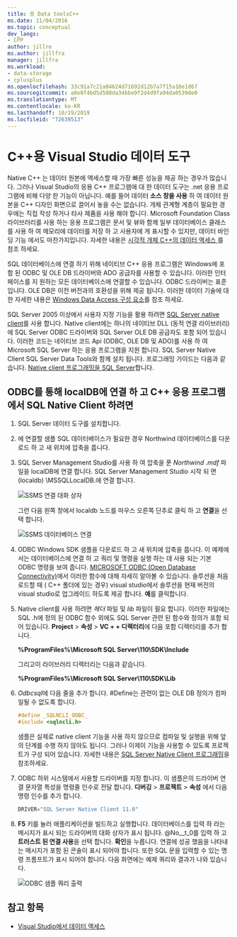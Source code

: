 ```yaml
---
title: 용 Data toolsC++
ms.date: 11/04/2016
ms.topic: conceptual
dev_langs:
- CPP
author: jillre
ms.author: jillfra
manager: jillfra
ms.workload:
- data-storage
- cplusplus
ms.openlocfilehash: 33c91a7c21a04624d71692d12b7a7f15a16e1d67
ms.sourcegitcommit: a8e8f4bd5d508da34bbe9f2d4d9fa94da0539de0
ms.translationtype: MT
ms.contentlocale: ko-KR
ms.lasthandoff: 10/19/2019
ms.locfileid: "72639513"
---
```

# <a name="visual-studio-data-tools-for-c"></a>C++용 Visual Studio 데이터 도구

Native C++ 는 데이터 원본에 액세스할 때 가장 빠른 성능을 제공 하는 경우가 많습니다. 그러나 Visual Studio의 응용 C++ 프로그램에 대 한 데이터 도구는 .net 응용 프로그램에 비해 다양 한 기능이 아닙니다. 예를 들어 데이터 **소스 창을 사용** 하 여 데이터 원본을 C++ 디자인 화면으로 끌어서 놓을 수는 없습니다. 개체 관계형 계층이 필요한 경우에는 직접 작성 하거나 타사 제품을 사용 해야 합니다. Microsoft Foundation Class 라이브러리를 사용 하는 응용 프로그램은 문서 및 뷰와 함께 일부 데이터베이스 클래스를 사용 하 여 메모리에 데이터를 저장 하 고 사용자에 게 표시할 수 있지만, 데이터 바인딩 기능 에서도 마찬가지입니다. 자세한 내용은 [시각적 개체 C++의 데이터 액세스 ](/cpp/data/data-access-in-cpp)를 참조 하세요.

SQL 데이터베이스에 연결 하기 위해 네이티브 C++ 응용 프로그램은 Windows에 포함 된 ODBC 및 OLE DB 드라이버와 ADO 공급자를 사용할 수 있습니다. 이러한 인터페이스를 지 원하는 모든 데이터베이스에 연결할 수 있습니다. ODBC 드라이버는 표준입니다. OLE DB은 이전 버전과의 호환성을 위해 제공 됩니다. 이러한 데이터 기술에 대 한 자세한 내용은 [Windows Data Access 구성 요소](/previous-versions/windows/desktop/ms692897(v=vs.85))를 참조 하세요.

SQL Server 2005 이상에서 사용자 지정 기능을 활용 하려면 [SQL Server native client](/sql/relational-databases/native-client/sql-server-native-client)를 사용 합니다. Native client에는 하나의 네이티브 DLL (동적 연결 라이브러리)에 SQL Server ODBC 드라이버와 SQL Server OLE DB 공급자도 포함 되어 있습니다. 이러한 코드는 네이티브 코드 Api (ODBC, OLE DB 및 ADO)를 사용 하 여 Microsoft SQL Server 하는 응용 프로그램을 지원 합니다. SQL Server Native Client SQL Server Data Tools와 함께 설치 됩니다. 프로그래밍 가이드는 다음과 같습니다. [Native client 프로그래밍을 SQL Server](/sql/relational-databases/native-client/sql-server-native-client-programming)합니다.

## <a name="to-connect-to-localdb-through-odbc-and-sql-native-client-from-a-c-application"></a>ODBC를 통해 localDB에 연결 하 고 C++ 응용 프로그램에서 SQL Native Client 하려면

1. SQL Server 데이터 도구를 설치합니다.

2. 에 연결할 샘플 SQL 데이터베이스가 필요한 경우 Northwind 데이터베이스를 다운로드 하 고 새 위치에 압축을 풉니다.

3. SQL Server Management Studio를 사용 하 여 압축을 푼 *Northwind .mdf* 파일을 localDB에 연결 합니다. SQL Server Management Studio 시작 되 면 (localdb) \MSSQLLocalDB.에 연결 합니다.

   ![SSMS 연결 대화 상자](../data-tools/media/raddata-ssms-connect-dialog.png)

   그런 다음 왼쪽 창에서 localdb 노드를 마우스 오른쪽 단추로 클릭 하 고 **연결**을 선택 합니다.

   ![SSMS 데이터베이스 연결](../data-tools/media/raddata-ssms-attach-database.png)

4. ODBC Windows SDK 샘플을 다운로드 하 고 새 위치에 압축을 풉니다. 이 예제에서는 데이터베이스에 연결 하 고 쿼리 및 명령을 실행 하는 데 사용 되는 기본 ODBC 명령을 보여 줍니다. [MICROSOFT ODBC (Open Database Connectivity)](/sql/odbc/microsoft-open-database-connectivity-odbc)에서 이러한 함수에 대해 자세히 알아볼 수 있습니다. 솔루션을 처음 로드할 때 ( C++ 폴더에 있는 경우) visual studio에서 솔루션을 현재 버전의 visual studio로 업그레이드 하도록 제공 합니다. **예**를 클릭합니다.

5. Native client를 사용 하려면 *헤더* 파일 및 *lib* 파일이 필요 합니다. 이러한 파일에는 SQL .h에 정의 된 ODBC 함수 외에도 SQL Server 관련 된 함수와 정의가 포함 되어 있습니다. **Project**  > **속성**  > **VC + + 디렉터리**에 다음 포함 디렉터리를 추가 합니다.

   **%ProgramFiles%\Microsoft SQL Server\110\SDK\Include**

   그리고이 라이브러리 디렉터리는 다음과 같습니다.

   **%ProgramFiles%\Microsoft SQL Server\110\SDK\Lib**

6. *Odbcsql*에 다음 줄을 추가 합니다. #Define는 관련이 없는 OLE DB 정의가 컴파일될 수 없도록 합니다.

   ```cpp
   #define _SQLNCLI_ODBC_
   #include <sqlncli.h>
   ```

    샘플은 실제로 native client 기능을 사용 하지 않으므로 컴파일 및 실행을 위해 앞의 단계를 수행 하지 않아도 됩니다. 그러나 이제이 기능을 사용할 수 있도록 프로젝트가 구성 되어 있습니다. 자세한 내용은 [SQL Server Native Client 프로그래밍](/sql/relational-databases/native-client/sql-server-native-client)을 참조하세요.

7. ODBC 하위 시스템에서 사용할 드라이버를 지정 합니다. 이 샘플은의 드라이버 연결 문자열 특성을 명령줄 인수로 전달 합니다. **디버깅** >  **프로젝트**  > **속성** 에서 다음 명령 인수를 추가 합니다.

   ```cpp
   DRIVER="SQL Server Native Client 11.0"
   ```

8. **F5** 키를 눌러 애플리케이션을 빌드하고 실행합니다. 데이터베이스를 입력 하 라는 메시지가 표시 되는 드라이버의 대화 상자가 표시 됩니다. @No__t_0를 입력 하 고 **트러스트 된 연결 사용**을 선택 합니다. **확인**을 누릅니다. 연결에 성공 했음을 나타내는 메시지가 포함 된 콘솔이 표시 되어야 합니다. 또한 SQL 문을 입력할 수 있는 명령 프롬프트가 표시 되어야 합니다. 다음 화면에는 예제 쿼리와 결과가 나와 있습니다.

   ![ODBC 샘플 쿼리 출력](../data-tools/media/raddata-odbc-sample-query-output.png)

## <a name="see-also"></a>참고 항목

- [Visual Studio에서 데이터 액세스](../data-tools/accessing-data-in-visual-studio.md)